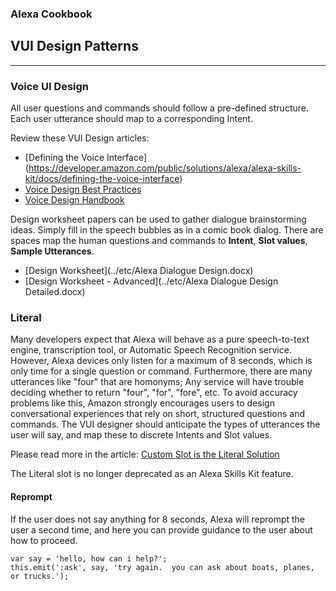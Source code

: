 
### Alexa Cookbook
## VUI Design Patterns <a id="title"></a>
<hr />

### Voice UI Design

All user questions and commands should follow a pre-defined structure.
Each user utterance should map to a corresponding Intent.

Review these VUI Design articles:
+ [Defining the Voice Interface] (https://developer.amazon.com/public/solutions/alexa/alexa-skills-kit/docs/defining-the-voice-interface)
+ [Voice Design Best Practices](https://developer.amazon.com/public/solutions/alexa/alexa-skills-kit/docs/alexa-skills-kit-voice-design-best-practices)
+ [Voice Design Handbook](https://developer.amazon.com/public/solutions/alexa/alexa-skills-kit/docs/alexa-skills-kit-voice-design-handbook)


Design worksheet papers can be used to gather dialogue brainstorming ideas.  Simply fill in the speech bubbles as in a comic book dialog.
There are spaces map the human questions and commands to **Intent**, **Slot values**, **Sample Utterances**.

+ [Design Worksheet](../etc/Alexa Dialogue Design.docx)
+ [Design Worksheet - Advanced](../etc/Alexa Dialogue Design Detailed.docx)

### Literal
Many developers expect that Alexa will behave as a pure speech-to-text engine, transcription tool, or Automatic Speech Recognition service.
However, Alexa devices only listen for a maximum of 8 seconds, which is only time for a single question or command.
Furthermore, there are many utterances like "four" that are homonyms;  Any service will have trouble deciding whether to return "four", "for", "fore", etc.
To avoid accuracy problems like this, Amazon strongly encourages users to design conversational experiences that rely on short, structured questions and commands.
The VUI designer should anticipate the types of utterances the user will say, and map these to discrete Intents and Slot values.

Please read more in the article: [Custom Slot is the Literal Solution](https://developer.amazon.com/blogs/post/Tx3IHSFQSUF3RQP/Why-a-Custom-Slot-is-the-Literal-Solution)

The Literal slot is no longer deprecated as an Alexa Skills Kit feature.

#### Reprompt
If the user does not say anything for 8 seconds, Alexa will reprompt the user a second time, and here you can provide guidance to the user about how to proceed.

```
var say = 'hello, how can i help?';
this.emit(':ask', say, 'try again.  you can ask about boats, planes, or trucks.');
```


